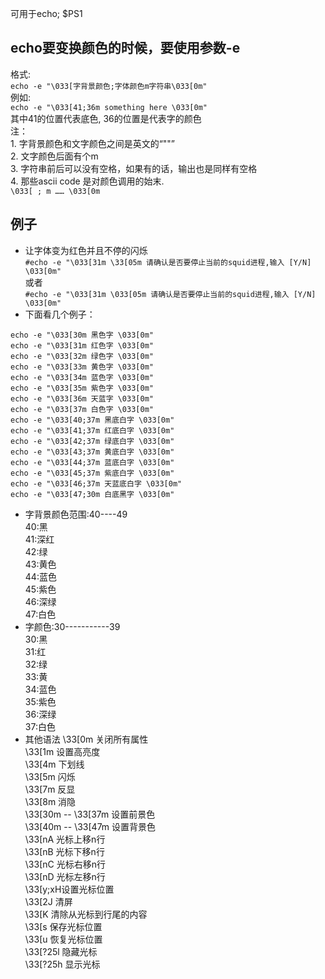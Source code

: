 可用于echo; $PS1  
## echo要变换颜色的时候，要使用参数-e  
格式:   
`echo -e "\033[字背景颜色;字体颜色m字符串\033[0m"`  
例如:   
`echo -e "\033[41;36m something here \033[0m"`  
其中41的位置代表底色, 36的位置是代表字的颜色  
注：  
	1. 字背景颜色和文字颜色之间是英文的“""”  
	2. 文字颜色后面有个m  
	3. 字符串前后可以没有空格，如果有的话，输出也是同样有空格  
	4. 那些ascii code 是对颜色调用的始末.   
		`\033[ ; m …… \033[0m`  
## 例子  
- 让字体变为红色并且不停的闪烁  
`#echo -e "\033[31m \33[05m 请确认是否要停止当前的squid进程,输入 [Y/N] \033[0m"`  
或者  
`#echo -e "\033[31m \033[05m 请确认是否要停止当前的squid进程,输入 [Y/N] \033[0m"`  
- 下面看几个例子：  
```  
echo -e "\033[30m 黑色字 \033[0m"  
echo -e "\033[31m 红色字 \033[0m"  
echo -e "\033[32m 绿色字 \033[0m"  
echo -e "\033[33m 黄色字 \033[0m"  
echo -e "\033[34m 蓝色字 \033[0m"  
echo -e "\033[35m 紫色字 \033[0m"  
echo -e "\033[36m 天蓝字 \033[0m"  
echo -e "\033[37m 白色字 \033[0m"  
echo -e "\033[40;37m 黑底白字 \033[0m"  
echo -e "\033[41;37m 红底白字 \033[0m"  
echo -e "\033[42;37m 绿底白字 \033[0m"  
echo -e "\033[43;37m 黄底白字 \033[0m"  
echo -e "\033[44;37m 蓝底白字 \033[0m"  
echo -e "\033[45;37m 紫底白字 \033[0m"  
echo -e "\033[46;37m 天蓝底白字 \033[0m"  
echo -e "\033[47;30m 白底黑字 \033[0m"  
```  
- 字背景颜色范围:40----49   
40:黑   
41:深红   
42:绿   
43:黄色   
44:蓝色   
45:紫色   
46:深绿   
47:白色  
- 字颜色:30-----------39   
30:黑   
31:红   
32:绿   
33:黄   
34:蓝色   
35:紫色   
36:深绿   
37:白色  
- 其他语法
\33[0m 关闭所有属性   
\33[1m 设置高亮度   
\33[4m 下划线   
\33[5m 闪烁   
\33[7m 反显   
\33[8m 消隐   
\33[30m -- \33[37m 设置前景色   
\33[40m -- \33[47m 设置背景色   
\33[nA 光标上移n行   
\33[nB 光标下移n行   
\33[nC 光标右移n行   
\33[nD 光标左移n行   
\33[y;xH设置光标位置   
\33[2J 清屏   
\33[K 清除从光标到行尾的内容   
\33[s 保存光标位置   
\33[u 恢复光标位置   
\33[?25l 隐藏光标   
\33[?25h 显示光标   
